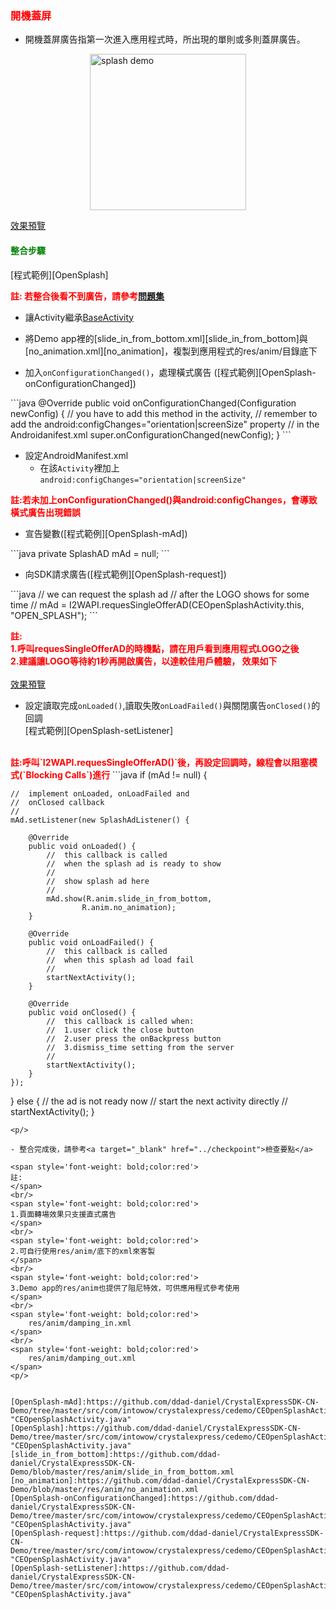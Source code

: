 <h3 id='opensplash' style='color:red'>開機蓋屏</h3>

- 開機蓋屏廣告指第一次進入應用程式時，所出現的單則或多則蓋屏廣告。

<img style="display:block; margin:auto;" src="https://s3.cn-north-1.amazonaws.com.cn/intowow-common/preview/img/splash2-demo.png" alt="splash demo" width="250">

<a target="_blank" href="http://s3.cn-north-1.amazonaws.com.cn/intowow-common/preview/globe_slideup.html">效果預覽</a>


<h4 id='opensplash-1' style='color:green'>整合步驟</h4>

<p/>
[程式範例][OpenSplash]
<p/>

<span style='font-weight: bold;color:red'>
註:
</span>
<span style='font-weight: bold;color:red'>
若整合後看不到廣告，請參考<a target="_blank" href="../faq">問題集</a>
</span>
<br/>

- 讓Activity繼承[BaseActivity](./activity_setting)<p/>
<p/>

- 將Demo app裡的[slide_in_from_bottom.xml][slide_in_from_bottom]與[no_animation.xml][no_animation]，複製到應用程式的res/anim/目錄底下

<p/>

<p/>

- 加入`onConfigurationChanged()`，處理橫式廣告 ([程式範例][OpenSplash-onConfigurationChanged])
<codetag tag="OpenSplash-onConfigurationChanged" id="OpenSplash-onConfigurationChanged"/>
```java
@Override
public void onConfigurationChanged(Configuration newConfig) {
	//	you have to add this method in the activity,
	//	remember to add the android:configChanges="orientation|screenSize" property
	//	in the Androidanifest.xml
	super.onConfigurationChanged(newConfig);
}
```
<p/>


- 設定AndroidManifest.xml
	- 在該`Activity`裡加上`android:configChanges="orientation|screenSize"`	

<p/>
<p/>

<span style='font-weight: bold;color:red'>
註:若未加上onConfigurationChanged()與android:configChanges，會導致橫式廣告出現錯誤
<br/>

- 宣告變數([程式範例][OpenSplash-mAd])
<codetag tag="OpenSplash-mAd"/>
```java
private SplashAD mAd = null;
```
<p/>

- 向SDK請求廣告([程式範例][OpenSplash-request])

<codetag tag="OpenSplash-request"/>
```java
//	we can request the splash ad 
//	after the LOGO shows for some time
//
mAd = I2WAPI.requesSingleOfferAD(CEOpenSplashActivity.this, "OPEN_SPLASH");
```
<p/>

<span style='font-weight: bold;color:red'>
註:
</span>
<br/>
<span style='font-weight: bold;color:red'>
1.呼叫requesSingleOfferAD的時機點，請在用戶看到應用程式LOGO之後
</span>
<br/>
<span style='font-weight: bold;color:red'>
2.建議讓LOGO等待約1秒再開啟廣告，以達較佳用戶體驗，
效果如下
</span>
<br/><br/>
<a target="_blank" href="http://s3.cn-north-1.amazonaws.com.cn/intowow-common/preview/globe_slideup.html">效果預覽</a>

- 設定讀取完成`onLoaded()`,讀取失敗`onLoadFailed()`與關閉廣告`onClosed()`的回調
<br/>[程式範例][OpenSplash-setListener]

<br/>
<span style='font-weight: bold;color:red'>
註:呼叫`I2WAPI.requesSingleOfferAD()`後，再設定回調時，線程會以阻塞模式(`Blocking Calls`)進行
</span>
 
<codetag tag="OpenSplash-setListener" id="OpenSplash-callback"/>
```java
if (mAd != null) {

	//	implement onLoaded, onLoadFailed and 
	//	onClosed callback
	//
	mAd.setListener(new SplashAdListener() {

		@Override
		public void onLoaded() {
			//	this callback is called 
			//	when the splash ad is ready to show
			//
			//	show splash ad here
			//
			mAd.show(R.anim.slide_in_from_bottom, 
					R.anim.no_animation);
		}

		@Override
		public void onLoadFailed() {
			//	this callback is called
			//	when this splash ad load fail
			//
			startNextActivity();
		}

		@Override
		public void onClosed() {
			//	this callback is called when:
			//	1.user click the close button
			//	2.user press the onBackpress button
			//	3.dismiss_time setting from the server
			//
			startNextActivity();
		}
	});
} else {
	//	the ad is not ready now
	//	start the next activity directly
	//
	startNextActivity();
}
```
<p/>

- 整合完成後，請參考<a target="_blank" href="../checkpoint">檢查要點</a>

<span style='font-weight: bold;color:red'>
註:
</span>
<br/>
<span style='font-weight: bold;color:red'>
1.頁面轉場效果只支援直式廣告
</span>
<br/>
<span style='font-weight: bold;color:red'>
2.可自行使用res/anim/底下的xml來客製
</span>
<br/>
<span style='font-weight: bold;color:red'>
3.Demo app的res/anim也提供了阻尼特效，可供應用程式參考使用
</span>
<br/>
<span style='font-weight: bold;color:red'>
    res/anim/damping_in.xml
</span>
<br/>
<span style='font-weight: bold;color:red'>
    res/anim/damping_out.xml
</span>
<p/>


[OpenSplash-mAd]:https://github.com/ddad-daniel/CrystalExpressSDK-CN-Demo/tree/master/src/com/intowow/crystalexpress/cedemo/CEOpenSplashActivity.java#L25 "CEOpenSplashActivity.java" 
[OpenSplash]:https://github.com/ddad-daniel/CrystalExpressSDK-CN-Demo/tree/master/src/com/intowow/crystalexpress/cedemo/CEOpenSplashActivity.java#L14 "CEOpenSplashActivity.java" 
[slide_in_from_bottom]:https://github.com/ddad-daniel/CrystalExpressSDK-CN-Demo/blob/master/res/anim/slide_in_from_bottom.xml
[no_animation]:https://github.com/ddad-daniel/CrystalExpressSDK-CN-Demo/blob/master/res/anim/no_animation.xml
[OpenSplash-onConfigurationChanged]:https://github.com/ddad-daniel/CrystalExpressSDK-CN-Demo/tree/master/src/com/intowow/crystalexpress/cedemo/CEOpenSplashActivity.java#L29 "CEOpenSplashActivity.java" 
[OpenSplash-request]:https://github.com/ddad-daniel/CrystalExpressSDK-CN-Demo/tree/master/src/com/intowow/crystalexpress/cedemo/CEOpenSplashActivity.java#L56 "CEOpenSplashActivity.java" 
[OpenSplash-setListener]:https://github.com/ddad-daniel/CrystalExpressSDK-CN-Demo/tree/master/src/com/intowow/crystalexpress/cedemo/CEOpenSplashActivity.java#L63 "CEOpenSplashActivity.java" 
